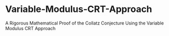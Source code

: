 # Variable-Modulus-CRT-Approach
A Rigorous Mathematical Proof of the Collatz Conjecture Using the Variable Modulus CRT Approach
